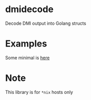 # dmidecode

Decode DMI output into Golang structs 

# Examples
Some minimal is [here](https://github.com/troian/dmidecode/blob/master/example)

# Note
This library is for `*nix` hosts only
